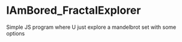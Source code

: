 # IAmBored_FractalExplorer
Simple JS program where U just explore a mandelbrot set with some options
